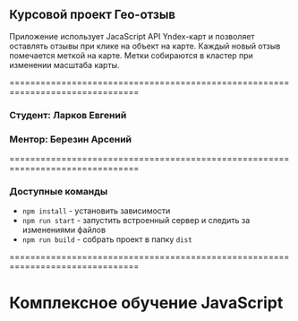 
## Курсовой проект Гео-отзыв

Приложение использует JacaScript API Yndex-карт и позволяет оставлять отзывы при клике на объект на карте. Каждый новый отзыв помечается меткой на карте. Метки собираются в кластер при изменении масштаба карты.

===============================================================================

### Студент: Ларков Евгений
### Ментор: Березин Арсений

===============================================================================

### Доступные команды

* `npm install` - установить зависимости
* `npm run start` - запустить встроенный сервер и следить за изменениями файлов
* `npm run build` - собрать проект в папку `dist`

===============================================================================
# Комплексное обучение JavaScript
